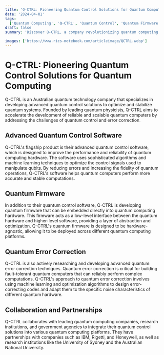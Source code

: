 ```yaml
---
title: 'Q-CTRL: Pioneering Quantum Control Solutions for Quantum Computing'
date: '2024-04-01'
tags:
  ['Quantum Computing', 'Q-CTRL', 'Quantum Control', 'Quantum Firmware', 'Quantum Error Correction']
draft: false
summary: 'Discover Q-CTRL, a company revolutionizing quantum computing through advanced quantum control solutions, quantum firmware, and error correction techniques.'

images: ['https://www.rics-notebook.com/articleimage/QCTRL.webp']
---
```


# Q-CTRL: Pioneering Quantum Control Solutions for Quantum Computing

Q-CTRL is an Australian quantum technology company that specializes in developing advanced quantum control solutions to optimize and stabilize quantum systems. Founded by leading quantum physicists, Q-CTRL aims to accelerate the development of reliable and scalable quantum computers by addressing the challenges of quantum control and error correction.

## Advanced Quantum Control Software

Q-CTRL's flagship product is their advanced quantum control software, which is designed to improve the performance and reliability of quantum computing hardware. The software uses sophisticated algorithms and machine learning techniques to optimize the control signals used to manipulate qubits. By reducing errors and increasing the fidelity of quantum operations, Q-CTRL's software helps quantum computers perform more accurate and stable computations.

## Quantum Firmware

In addition to their quantum control software, Q-CTRL is developing quantum firmware that can be embedded directly into quantum computing hardware. This firmware acts as a low-level interface between the quantum hardware and higher-level software, providing a layer of abstraction and optimization. Q-CTRL's quantum firmware is designed to be hardware-agnostic, allowing it to be deployed across different quantum computing platforms.

## Quantum Error Correction

Q-CTRL is also actively researching and developing advanced quantum error correction techniques. Quantum error correction is critical for building fault-tolerant quantum computers that can reliably perform complex computations. Q-CTRL's approach to quantum error correction involves using machine learning and optimization algorithms to design error-correcting codes and adapt them to the specific noise characteristics of different quantum hardware.

## Collaboration and Partnerships

Q-CTRL collaborates with leading quantum computing companies, research institutions, and government agencies to integrate their quantum control solutions into various quantum computing platforms. They have partnerships with companies such as IBM, Rigetti, and Honeywell, as well as research institutions like the University of Sydney and the Australian National University.

